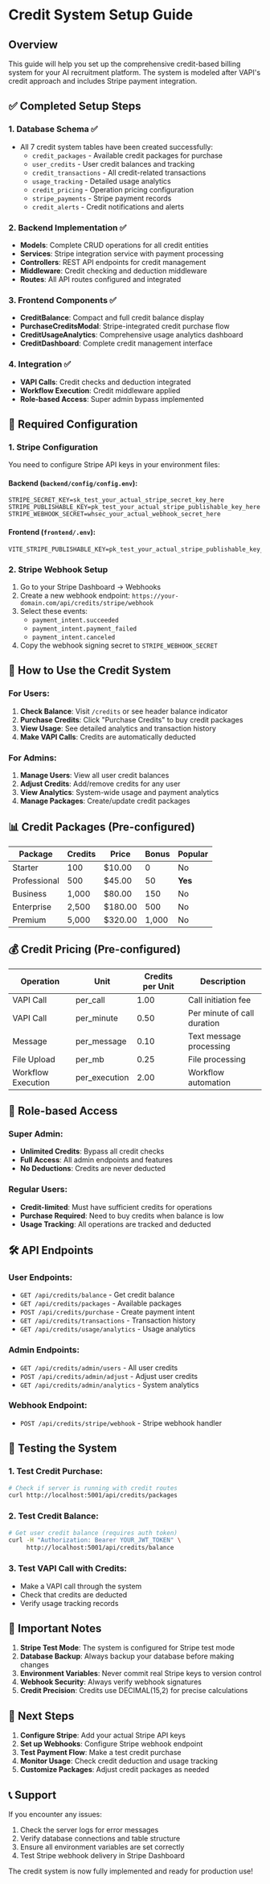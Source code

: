 # Credit System Setup Guide

## Overview
This guide will help you set up the comprehensive credit-based billing system for your AI recruitment platform. The system is modeled after VAPI's credit approach and includes Stripe payment integration.

## ✅ Completed Setup Steps

### 1. Database Schema ✅
- All 7 credit system tables have been created successfully:
  - `credit_packages` - Available credit packages for purchase
  - `user_credits` - User credit balances and tracking
  - `credit_transactions` - All credit-related transactions
  - `usage_tracking` - Detailed usage analytics
  - `credit_pricing` - Operation pricing configuration
  - `stripe_payments` - Stripe payment records
  - `credit_alerts` - Credit notifications and alerts

### 2. Backend Implementation ✅
- **Models**: Complete CRUD operations for all credit entities
- **Services**: Stripe integration service with payment processing
- **Controllers**: REST API endpoints for credit management
- **Middleware**: Credit checking and deduction middleware
- **Routes**: All API routes configured and integrated

### 3. Frontend Components ✅
- **CreditBalance**: Compact and full credit balance display
- **PurchaseCreditsModal**: Stripe-integrated credit purchase flow
- **CreditUsageAnalytics**: Comprehensive usage analytics dashboard
- **CreditDashboard**: Complete credit management interface

### 4. Integration ✅
- **VAPI Calls**: Credit checks and deduction integrated
- **Workflow Execution**: Credit middleware applied
- **Role-based Access**: Super admin bypass implemented

## 🔧 Required Configuration

### 1. Stripe Configuration
You need to configure Stripe API keys in your environment files:

#### Backend (`backend/config/config.env`):
```env
STRIPE_SECRET_KEY=sk_test_your_actual_stripe_secret_key_here
STRIPE_PUBLISHABLE_KEY=pk_test_your_actual_stripe_publishable_key_here
STRIPE_WEBHOOK_SECRET=whsec_your_actual_webhook_secret_here
```

#### Frontend (`frontend/.env`):
```env
VITE_STRIPE_PUBLISHABLE_KEY=pk_test_your_actual_stripe_publishable_key_here
```

### 2. Stripe Webhook Setup
1. Go to your Stripe Dashboard → Webhooks
2. Create a new webhook endpoint: `https://your-domain.com/api/credits/stripe/webhook`
3. Select these events:
   - `payment_intent.succeeded`
   - `payment_intent.payment_failed`
   - `payment_intent.canceled`
4. Copy the webhook signing secret to `STRIPE_WEBHOOK_SECRET`

## 🚀 How to Use the Credit System

### For Users:
1. **Check Balance**: Visit `/credits` or see header balance indicator
2. **Purchase Credits**: Click "Purchase Credits" to buy credit packages
3. **View Usage**: See detailed analytics and transaction history
4. **Make VAPI Calls**: Credits are automatically deducted

### For Admins:
1. **Manage Users**: View all user credit balances
2. **Adjust Credits**: Add/remove credits for any user
3. **View Analytics**: System-wide usage and payment analytics
4. **Manage Packages**: Create/update credit packages

## 📊 Credit Packages (Pre-configured)

| Package | Credits | Price | Bonus | Popular |
|---------|---------|-------|-------|---------|
| Starter | 100 | $10.00 | 0 | No |
| Professional | 500 | $45.00 | 50 | **Yes** |
| Business | 1,000 | $80.00 | 150 | No |
| Enterprise | 2,500 | $180.00 | 500 | No |
| Premium | 5,000 | $320.00 | 1,000 | No |

## 💰 Credit Pricing (Pre-configured)

| Operation | Unit | Credits per Unit | Description |
|-----------|------|------------------|-------------|
| VAPI Call | per_call | 1.00 | Call initiation fee |
| VAPI Call | per_minute | 0.50 | Per minute of call duration |
| Message | per_message | 0.10 | Text message processing |
| File Upload | per_mb | 0.25 | File processing |
| Workflow Execution | per_execution | 2.00 | Workflow automation |

## 🔐 Role-based Access

### Super Admin:
- **Unlimited Credits**: Bypass all credit checks
- **Full Access**: All admin endpoints and features
- **No Deductions**: Credits are never deducted

### Regular Users:
- **Credit-limited**: Must have sufficient credits for operations
- **Purchase Required**: Need to buy credits when balance is low
- **Usage Tracking**: All operations are tracked and deducted

## 🛠 API Endpoints

### User Endpoints:
- `GET /api/credits/balance` - Get credit balance
- `GET /api/credits/packages` - Available packages
- `POST /api/credits/purchase` - Create payment intent
- `GET /api/credits/transactions` - Transaction history
- `GET /api/credits/usage/analytics` - Usage analytics

### Admin Endpoints:
- `GET /api/credits/admin/users` - All user credits
- `POST /api/credits/admin/adjust` - Adjust user credits
- `GET /api/credits/admin/analytics` - System analytics

### Webhook Endpoint:
- `POST /api/credits/stripe/webhook` - Stripe webhook handler

## 🧪 Testing the System

### 1. Test Credit Purchase:
```bash
# Check if server is running with credit routes
curl http://localhost:5001/api/credits/packages
```

### 2. Test Credit Balance:
```bash
# Get user credit balance (requires auth token)
curl -H "Authorization: Bearer YOUR_JWT_TOKEN" \
     http://localhost:5001/api/credits/balance
```

### 3. Test VAPI Call with Credits:
- Make a VAPI call through the system
- Check that credits are deducted
- Verify usage tracking records

## 🚨 Important Notes

1. **Stripe Test Mode**: The system is configured for Stripe test mode
2. **Database Backup**: Always backup your database before making changes
3. **Environment Variables**: Never commit real Stripe keys to version control
4. **Webhook Security**: Always verify webhook signatures
5. **Credit Precision**: Credits use DECIMAL(15,2) for precise calculations

## 🔄 Next Steps

1. **Configure Stripe**: Add your actual Stripe API keys
2. **Set up Webhooks**: Configure Stripe webhook endpoint
3. **Test Payment Flow**: Make a test credit purchase
4. **Monitor Usage**: Check credit deduction and usage tracking
5. **Customize Packages**: Adjust credit packages as needed

## 📞 Support

If you encounter any issues:
1. Check the server logs for error messages
2. Verify database connections and table structure
3. Ensure all environment variables are set correctly
4. Test Stripe webhook delivery in Stripe Dashboard

The credit system is now fully implemented and ready for production use!
